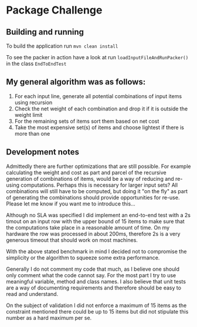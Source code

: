 # Package Challenge

## Building and running

To build the application run `mvn clean install`

To see the packer in action have a look at run `loadInputFileAndRunPacker()` in the class `EndToEndTest`


## My general algorithm was as follows:

1. For each input line, generate all potential combinations of input items using recursion
2. Check the net weight of each combination and drop it if it is outside the weight limit
3. For the remaining sets of items sort them based on net cost
4. Take the most expensive set(s) of items and choose lightest if there is more than one

## Development notes

Admittedly there are further optimizations that are still possible. For example calculating 
the weight and cost as part and parcel of the recursive generation of combinations of items,
would be a way of reducing and re-using computations. Perhaps this is necessary for larger
input sets? All combinations will still have to be computed, but doing it "on the fly"
as part of generating the combinations should provide opportunities for re-use. Please let
me know if you want me to introduce this...

Although no SLA was specified I did implement an end-to-end test with a 2s timout on an input
 row with the upper bound of 15 items to make sure that the computations take place
 in a reasonable amount of time. On my hardware the row was processed in about 200ms, therefore
 2s is a very generous timeout that should work on most machines.

With the above stated benchmark in mind I decided not to compromise the simplicity or the
 algorithm to squeeze some extra performance.

Generally I do not comment my code that much, as I believe one should only comment what the
code cannot say. For the most part I try to use meaningful variable, method and class names.
I also believe that unit tests are a way of documenting requirements and therefore should be
easy to read and understand.

On the subject of validation I did not enforce a maximum of 15 items as the constraint mentioned
there could be up to 15 items but did not stipulate this number as a hard maximum per se.

